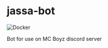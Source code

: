 # jassa-bot
![Docker](https://github.com/Jorgen1040/jassa-bot/workflows/Docker/badge.svg)

Bot for use on MC Boyz discord server
